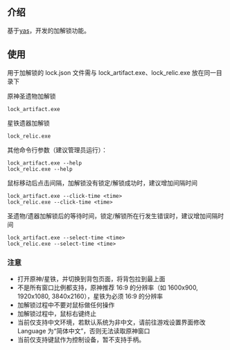 ## 介绍

基于[yas](https://github.com/wormtql/yas)，开发的加解锁功能。

## 使用

用于加解锁的 lock.json 文件需与 lock_artifact.exe、lock_relic.exe 放在同一目录下

原神圣遗物加解锁

```
lock_artifact.exe
```

星铁遗器加解锁

```
lock_relic.exe
```

其他命令行参数（建议管理员运行）：

```shell
lock_artifact.exe --help
lock_relic.exe --help
```

鼠标移动后点击间隔，加解锁没有锁定/解锁成功时，建议增加间隔时间

```shell
lock_artifact.exe --click-time <time>
lock_relic.exe --click-time <time>
```

圣遗物/遗器加解锁后的等待时间，锁定/解锁所在行发生错误时，建议增加间隔时间

```shell
lock_artifact.exe --select-time <time>
lock_relic.exe --select-time <time>
```

### 注意

- 打开原神/星铁，并切换到背包页面，将背包拉到最上面
- 不是所有窗口比例都支持，原神推荐 16:9 的分辨率（如 1600x900, 1920x1080, 3840x2160），星铁为必须 16:9 的分辨率
- 加解锁过程中不要对鼠标做任何操作
- 加解锁过程中，鼠标右键终止
- 当前仅支持中文环境，若默认系统为非中文，请前往游戏设置界面修改 Language 为“简体中文”，否则无法读取原神窗口
- 当前仅支持键鼠作为控制设备，暂不支持手柄。
